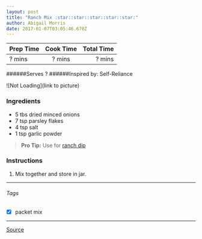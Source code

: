 ```yaml
---
layout: post
title: "Ranch Mix :star::star::star::star::star:"
author: Abigail Morris
date: 2017-01-07T03:05:46.670Z
---
```


| Prep Time  | Cook Time    | Total Time  |
| ---------- |:------------:| -----------:|
| ? mins    | ? mins      | ? mins     |


######Serves ?
######Inspired by: Self-Reliance

![Not Loading](link to picture)

### Ingredients

* 5 tbs dried minced onions
* 7 tsp parsley flakes
* 4 tsp salt
* 1 tsp garlic powder

> **Pro Tip:** Use for [ranch dip](https://github.com/abugail/recipes/edit/master/sauces/ranch-dip.md)

### Instructions

1. Mix together and store in jar.


---

###### Tags
- [x] packet mix

---

[Source](http://selfreliancebyjamie.blogspot.ca/2011/08/tis-seasonings.html)

